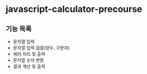 # javascript-calculator-precourse

## 기능 목록
- 문자열 입력
- 문자열 입력 검증(양수, 구분자)
- 에러 처리 및 출력
- 문자열 숫자 변환
- 결과 계산 및 출력